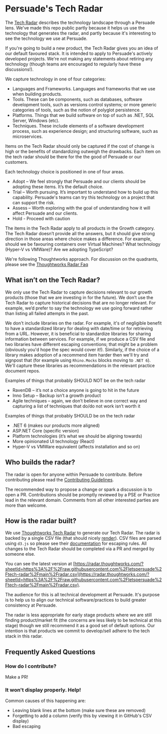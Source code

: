 # Persuade's Tech Radar

The [Tech Radar](https://radar.thoughtworks.com/?sheetId=https%3A%2F%2Fraw.githubusercontent.com%2Fletspersuade%2Ftech-radar%2Fmain%2Fradar.csv) describes the technology landscape through a Persuade lens. We've made this repo public partly because it helps us use the technology that generates the radar, and partly because it's interesting to see the technology we use at Persuade.

If you're going to build a new product, the Tech Radar gives you an idea of our default favoured stack. It is intended to apply to Persuade's actively developed projects. We're not making any statements about retiring any technology (though teams are encouraged to regularly have these discussions!).

We capture technology in one of four categories:
* Languages and Frameworks. Languages and frameworks that we use when building products.
* Tools. These can be components, such as databases, software development tools, such as versions control systems; or more generic categories of tools, such as the notion of polyglot persistence.
* Platforms. Things that we build software on top of such as .NET, SQL Server, Windows (etc).
* Techniques. These include elements of a software development process, such as experience design; and structuring software, such as microservices.

Items on the Tech Radar should only be captured if the cost of change is high or the benefits of standardizing outweigh the drawbacks. Each item on the tech radar should be there for the the good of Persuade or our customers.

Each technology choice is positioned in one of four areas.
* Adopt – We feel strongly that Persuade and our clients should be adopting these items. It’s the default choice.
* Trial – Worth pursuing. It’s important to understand how to build up this capability. Persuade's teams can try this technology on a project that can support the risk.
* Assess – Worth exploring with the goal of understanding how it will affect Persuade and our clients.
* Hold - Proceed with caution

The items in the Tech Radar apply to all products in the Growth category. The Tech Radar doesn’t provide all the answers, but it should give strong direction in those areas where choice makes a difference. For example, should we be favouring containers over Virtual Machines? What technology (Hyper-V vs VMWare)? Are we adopting TypeScript?

We're following Thoughtworks approach. For discussion on the quadrants, please see the [Thoughtworks Radar Faq](https://www.thoughtworks.com/radar/faq)

## What isn’t on the Tech Radar?
We only use the Tech Radar to capture decisions relevant to our growth products (those that we are investing in for the future). We don’t use the Tech Radar to capture historical decisions that are no longer relevant. For example, we’d prefer to say the technology we use going forward rather than listing all failed attempts in the past.

We don't include libraries on the radar. For example, it's of negligible benefit to have a standardized library for dealing with date/time or for retrieving from a URL. However, it is beneficial to standardize libraries for sharing information between services. For example, if we produce a CSV file and two libraries have different escaping conventions; that might be a problem (obviously you'd hope the spec would cover it!). Similarly, if the choice of a library makes adoption of a recommend item harder then we'll try and signpost that (for example using `Rhino.Mocks` blocks moving to `.NET 6`). We'll capture these libraries as recommendations in the relevant practice document repos.

Examples of things that probably SHOULD NOT be on the tech radar
* RavenDB – it’s not a choice anyone is going to hit in the future
* Inno Setup – Backup isn’t a growth product
* Agile techniques – again, we don’t believe in one correct way and capturing a list of techniques that do/do not work isn’t worth it

Examples of things that probably SHOULD be on the tech radar
* .NET 6 (makes our products more aligned)
* ASP.NET Core (specific version)
* Platform technologies (it’s what we should be aligning towards)
* More opinionated UI technology (React)
* Hyper-V vs VMWare equivalent (affects installation and so on)

## Who builds the radar?

The radar is open for anyone within Persuade to contribute. Before contributing please read the [Contributing Guidelines](.github/CONTRIBUTING.md).

The recommended way to propose a change or spark a discussion is to open a PR. Contributions should be promptly reviewed by a PSE or Practice lead in the relevant domain. Comments from all other interested parties are more than welcome.

## How is the radar built?

We use [Thoughtworks Tech Radar](https://radar.thoughtworks.com/) to generate our Tech Radar. The radar is backed by a single CSV file (that should nicely [render](https://help.github.com/articles/rendering-csv-and-tsv-data/)). CSV files are parsed using `d3.js` so please see their [documentation](https://d3-wiki.readthedocs.io/zh_CN/latest/CSV) for escaping rules. All changes to the Tech Radar should be completed via a PR and merged by someone else.

You can see the latest version at [https://radar.thoughtworks.com/?sheetId=https%3A%2F%2Fraw.githubusercontent.com%2Fletspersuade%2Ftech-radar%2Fmain%2Fradar.csv](https://radar.thoughtworks.com/?sheetId=https%3A%2F%2Fraw.githubusercontent.com%2Fletspersuade%2Ftech-radar%2Fmain%2Fradar.csv).

The audience for this is all technical development at Persuade. It's purpose is to help us to align our technical software/practices to build greater consistency at Persuade. 

The radar is less appropriate for early stage products where we are still finding product/market fit (the concerns are less likely to be technical at this stage) though we still recommend it as a good set of default options. Our intention is that products we commit to develop/sell adhere to the tech stack in this radar.

## Frequently Asked Questions

### How do I contribute?
Make a PR!

### It won't display properly. Help!

Common causes of this happening are:
* Leaving blank lines at the bottom (make sure these are removed)
* Forgetting to add a column (verify this by viewing it in GitHub's CSV display)
* Bad escaping
